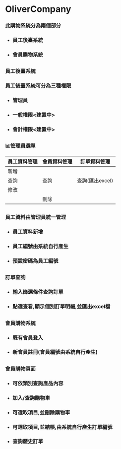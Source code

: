 # OliverCompany

### 此購物系統分為兩個部分
- ### 員工後臺系統
- ### 會員購物系統

##
### 員工後臺系統
### 員工後臺系統可分為三種權限
- ### 管理員
- ### 一般權限<建置中>
- ### 會計權限<建置中>


##
### 📊管理員選單
| 員工資料管理 | 會員資料管理 | 訂單資料管理 |
| -------- | -------- | -------- |
|   新增   |      |      |
|   查詢   |   查詢   |   查詢(匯出excel)   |
|   修改   |      |      |
|          |   刪除   |      |


##
### 員工資料由管理員統一管理
- ### 員工資料新增
- ### 員工編號由系統自行產生
- ### 預設密碼為員工編號

##
### 訂單查詢
- ### 輸入篩選條件查詢訂單
- ### 點選查看,顯示個別訂單明細,並匯出excel檔

##
### 會員購物系統
- ### 既有會員登入
- ### 新會員註冊(會員編號由系統自行產生)

##
### 會員購物頁面
- ### 可依類別查詢產品內容
- ### 加入/查詢購物車
- ### 可選取項目,並刪除購物車
- ### 可選取項目,並結帳,由系統自行產生訂單編號
- ### 查詢歷史訂單







<!--[google](https://google.com)-->

<!--[doc檔](Annotation.docx)-->

<!--[JAVA檔](OliverCompany/src/main/java/vo/CartTable.java)-->
